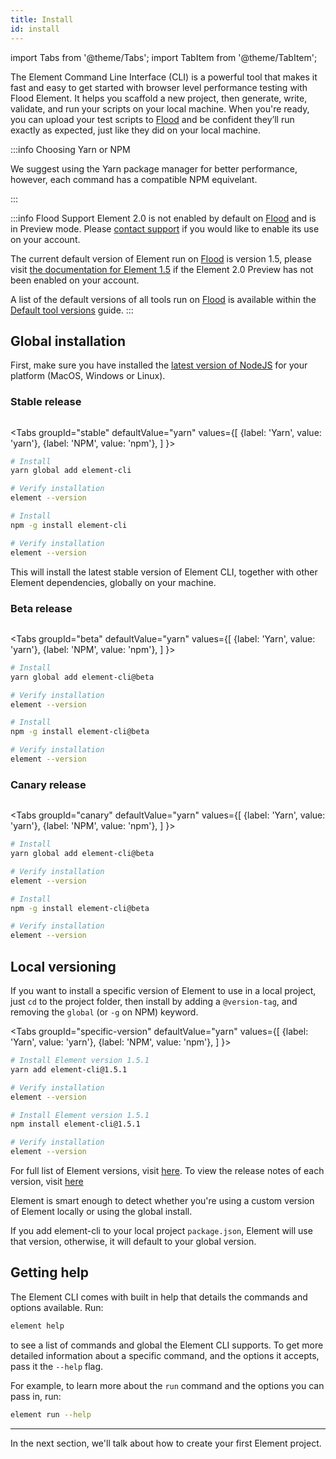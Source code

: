 ```yaml
---
title: Install
id: install
---
```


import Tabs from '@theme/Tabs';
import TabItem from '@theme/TabItem';

The Element Command Line Interface (CLI) is a powerful tool that makes it fast and easy to get started with browser level performance testing with Flood Element. It helps you scaffold a new project, then generate, write, validate, and run your scripts on your local machine. When you're ready, you can upload your test scripts to [Flood](https://flood.io) and be confident they’ll run exactly as expected, just like they did on your local machine.

:::info Choosing Yarn or NPM

We suggest using the Yarn package manager for better performance, however, each command has a compatible NPM equivelant.

:::

:::info Flood Support
Element 2.0 is not enabled by default on [Flood](https://flood.io) and is in Preview mode. Please [contact support](https://flood.io/support) if you would like to enable its use on your account.

The current default version of Element run on [Flood](https://flood.io) is version 1.5, please visit [the documentation for Element 1.5](https://element.flood.io/docs/1.5/) if the Element 2.0 Preview has not been enabled on your account.

A list of the default versions of all tools run on [Flood](https://flood.io) is available within the [Default tool versions](https://guides.flood.io/scripting-and-tools/default-tool-versions) guide.
:::

## Global installation

First, make sure you have installed the [latest version of NodeJS](https://nodejs.org) for your platform (MacOS, Windows or Linux).

### Stable release

<a aria-label="NPM version" href="https://www.npmjs.com/package/element-cli/">
  <img alt="" src="https://img.shields.io/npm/v/element-cli.svg?style=for-the-badge&labelColor=000000&color=6554C0"/>
</a>

<Tabs
  groupId="stable"
  defaultValue="yarn"
  values={[
    {label: 'Yarn', value: 'yarn'},
    {label: 'NPM', value: 'npm'},
  ]
}>
  <TabItem value="yarn">

```bash title="yarn"
# Install
yarn global add element-cli

# Verify installation
element --version
```

  </TabItem>
  <TabItem value="npm">

```bash title="npm"
# Install
npm -g install element-cli

# Verify installation
element --version
```

  </TabItem>
</Tabs>

This will install the latest stable version of Element CLI, together with other Element dependencies, globally on your machine.

### Beta release

<a aria-label="Beta NPM version" href="https://www.npmjs.com/package/element-cli/">
  <img alt="" src="https://img.shields.io/npm/v/element-cli/beta.svg?style=for-the-badge&labelColor=000000"/>
</a>

<Tabs
  groupId="beta"
  defaultValue="yarn"
  values={[
    {label: 'Yarn', value: 'yarn'},
    {label: 'NPM', value: 'npm'},
  ]
}>
  <TabItem value="yarn">

```bash title="yarn"
# Install
yarn global add element-cli@beta

# Verify installation
element --version
```

  </TabItem>
  <TabItem value="npm">

```bash title="npm"
# Install
npm -g install element-cli@beta

# Verify installation
element --version
```

  </TabItem>
</Tabs>

### Canary release

<a aria-label="Canary NPM version" href="https://www.npmjs.com/package/element-cli/">
  <img alt="" src="https://img.shields.io/npm/v/element-cli/canary.svg?style=for-the-badge&labelColor=000000"/>
</a>

<Tabs
  groupId="canary"
  defaultValue="yarn"
  values={[
    {label: 'Yarn', value: 'yarn'},
    {label: 'NPM', value: 'npm'},
  ]
}>
  <TabItem value="yarn">

```bash title="yarn"
# Install
yarn global add element-cli@beta

# Verify installation
element --version
```

  </TabItem>
  <TabItem value="npm">

```bash title="npm"
# Install
npm -g install element-cli@beta

# Verify installation
element --version
```

  </TabItem>
</Tabs>

## Local versioning

If you want to install a specific version of Element to use in a local project, just `cd` to the project folder, then install by adding a `@version-tag`, and removing the `global` (or `-g` on NPM) keyword.

<Tabs
  groupId="specific-version"
  defaultValue="yarn"
  values={[
    {label: 'Yarn', value: 'yarn'},
    {label: 'NPM', value: 'npm'},
  ]
}>
  <TabItem value="yarn">

```bash title="yarn"
# Install Element version 1.5.1
yarn add element-cli@1.5.1

# Verify installation
element --version
```

  </TabItem>
  <TabItem value="npm">

```bash title="npm"
# Install Element version 1.5.1
npm install element-cli@1.5.1

# Verify installation
element --version
```

  </TabItem>
</Tabs>

For full list of Element versions, visit [here](https://www.npmjs.com/package/@flood/element-cli?activeTab=versions).
To view the release notes of each version, visit [here](https://element.flood.io/docs/next/start/changelog)

Element is smart enough to detect whether you're using a custom version of Element locally or using the global install.

If you add element-cli to your local project `package.json`, Element will use that version, otherwise, it will default to your global version.

## Getting help

The Element CLI comes with built in help that details the commands and options available. Run:

```bash
element help
```

to see a list of commands and global the Element CLI supports. To get more detailed information about a specific command, and the options it accepts, pass it the `--help` flag.

For example, to learn more about the `run` command and the options you can pass in, run:

```bash
element run --help
```

---

In the next section, we'll talk about how to create your first Element project.

[NodeJS]: https://nodejs.org
